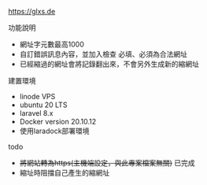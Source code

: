 <p>
    <a href="http://glxs.de" target="_blank">https://glxs.de</a>
</p>

功能說明
<ul>
    <li>網址字元數最高1000</li>
    <li>自訂錯誤訊息內容，並加入檢查 必填、必須為合法網址</li>
    <li>已經縮過的網址會將記錄翻出來，不會另外生成新的縮網址</li>
</ul>

建置環境
<ul>
    <li>linode VPS</li>
    <li>ubuntu 20 LTS</li>
    <li>laravel 8.x</li>
    <li>Docker version 20.10.12</li>
    <li>使用laradock部署環境</li>
</ul>

todo
<ul>
    <li><s>將網站轉為https(主機端設定，與此專案檔案無關)</s> 已完成</li>
    <li>縮址時阻擋自己產生的縮網址</li>
</ul>
